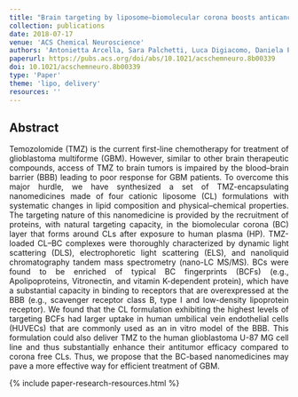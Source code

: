 ```yaml
---
title: "Brain targeting by liposome–biomolecular corona boosts anticancer efficacy of temozolomide in glioblastoma cells"
collection: publications
date: 2018-07-17
venue: 'ACS Chemical Neuroscience'
authors: 'Antonietta Arcella, Sara Palchetti, Luca Digiacomo, Daniela Pozzi, Anna Laura Capriotti, Luigi Frati, Maria Antonietta Oliva, Georgia Tsaouli, Rossella Rota, Isabella Screpanti, Morteza Mahmoudi, Giulio Caracciolo'
paperurl: https://pubs.acs.org/doi/abs/10.1021/acschemneuro.8b00339
doi: 10.1021/acschemneuro.8b00339
type: 'Paper'
theme: 'lipo, delivery'
resources: ''
---
```


<h2> Abstract </h2>
<p align= "justify">
Temozolomide (TMZ) is the current first-line chemotherapy for treatment of glioblastoma multiforme (GBM). However, similar to other brain therapeutic compounds, access of TMZ to brain tumors is impaired by the blood–brain barrier (BBB) leading to poor response for GBM patients. To overcome this major hurdle, we have synthesized a set of TMZ-encapsulating nanomedicines made of four cationic liposome (CL) formulations with systematic changes in lipid composition and physical–chemical properties. The targeting nature of this nanomedicine is provided by the recruitment of proteins, with natural targeting capacity, in the biomolecular corona (BC) layer that forms around CLs after exposure to human plasma (HP). TMZ-loaded CL–BC complexes were thoroughly characterized by dynamic light scattering (DLS), electrophoretic light scattering (ELS), and nanoliquid chromatography tandem mass spectrometry (nano-LC MS/MS). BCs were found to be enriched of typical BC fingerprints (BCFs) (e.g., Apolipoproteins, Vitronectin, and vitamin K-dependent protein), which have a substantial capacity in binding to receptors that are overexpressed at the BBB (e.g., scavenger receptor class B, type I and low-density lipoprotein receptor). We found that the CL formulation exhibiting the highest levels of targeting BCFs had larger uptake in human umbilical vein endothelial cells (HUVECs) that are commonly used as an in vitro model of the BBB. This formulation could also deliver TMZ to the human glioblastoma U-87 MG cell line and thus substantially enhance their antitumor efficacy compared to corona free CLs. Thus, we propose that the BC-based nanomedicines may pave a more effective way for efficient treatment of GBM.

{% include paper-research-resources.html %}
